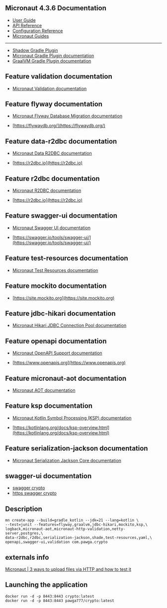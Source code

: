 ## Micronaut 4.3.6 Documentation

- [User Guide](https://docs.micronaut.io/4.3.6/guide/index.html)
- [API Reference](https://docs.micronaut.io/4.3.6/api/index.html)
- [Configuration Reference](https://docs.micronaut.io/4.3.6/guide/configurationreference.html)
- [Micronaut Guides](https://guides.micronaut.io/index.html)
---

- [Shadow Gradle Plugin](https://plugins.gradle.org/plugin/com.github.johnrengelman.shadow)
- [Micronaut Gradle Plugin documentation](https://micronaut-projects.github.io/micronaut-gradle-plugin/latest/)
- [GraalVM Gradle Plugin documentation](https://graalvm.github.io/native-build-tools/latest/gradle-plugin.html)
## Feature validation documentation

- [Micronaut Validation documentation](https://micronaut-projects.github.io/micronaut-validation/latest/guide/)


## Feature flyway documentation

- [Micronaut Flyway Database Migration documentation](https://micronaut-projects.github.io/micronaut-flyway/latest/guide/index.html)

- [https://flywaydb.org/](https://flywaydb.org/)


## Feature data-r2dbc documentation

- [Micronaut Data R2DBC documentation](https://micronaut-projects.github.io/micronaut-data/latest/guide/#dbc)

- [https://r2dbc.io](https://r2dbc.io)


## Feature r2dbc documentation

- [Micronaut R2DBC documentation](https://micronaut-projects.github.io/micronaut-r2dbc/latest/guide/)

- [https://r2dbc.io](https://r2dbc.io)


## Feature swagger-ui documentation

- [Micronaut Swagger UI documentation](https://micronaut-projects.github.io/micronaut-openapi/latest/guide/index.html)

- [https://swagger.io/tools/swagger-ui/](https://swagger.io/tools/swagger-ui/)


## Feature test-resources documentation

- [Micronaut Test Resources documentation](https://micronaut-projects.github.io/micronaut-test-resources/latest/guide/)


## Feature mockito documentation

- [https://site.mockito.org](https://site.mockito.org)


## Feature jdbc-hikari documentation

- [Micronaut Hikari JDBC Connection Pool documentation](https://micronaut-projects.github.io/micronaut-sql/latest/guide/index.html#jdbc)


## Feature openapi documentation

- [Micronaut OpenAPI Support documentation](https://micronaut-projects.github.io/micronaut-openapi/latest/guide/index.html)

- [https://www.openapis.org](https://www.openapis.org)


## Feature micronaut-aot documentation

- [Micronaut AOT documentation](https://micronaut-projects.github.io/micronaut-aot/latest/guide/)


## Feature ksp documentation

- [Micronaut Kotlin Symbol Processing (KSP) documentation](https://docs.micronaut.io/latest/guide/#kotlin)

- [https://kotlinlang.org/docs/ksp-overview.html](https://kotlinlang.org/docs/ksp-overview.html)


## Feature serialization-jackson documentation

- [Micronaut Serialization Jackson Core documentation](https://micronaut-projects.github.io/micronaut-serialization/latest/guide/)

## swagger-ui documentation

- [swagger crypto ](http://localhost:8080/swagger-ui/index.html#/)
- [https swagger crypto ](https://localhost:8443/swagger-ui/index.html#/)

## Description
```
mn create-app --build=gradle_kotlin --jdk=21 --lang=kotlin \
--test=junit --features=flyway,graalvm,jdbc-hikari,mockito,ksp,\
logback,micronaut-aot,micronaut-http-validation,netty-server,postgres,\
data-r2dbc,r2dbc,serialization-jackson,shade,test-resources,yaml,\
openapi,swagger-ui,validation com.pawga.crypto

```


## externals info 
[Micronaut | 3 ways to upload files via HTTP and how to test it ](https://medium.com/nerd-for-tech/micronaut-3-ways-to-upload-files-via-http-ddfa6118ab99)

## Launching the application
```
docker run -d -p 8443:8443 crypto:latest
docker run -d -p 8443:8443 pawga777/crypto:latest
```
